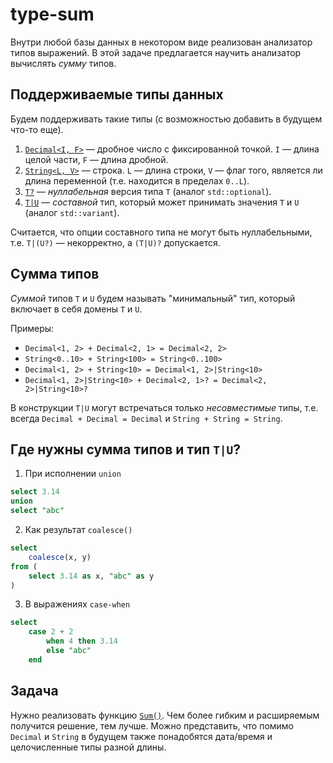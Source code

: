 # type-sum

Внутри любой базы данных в некотором виде реализован анализатор типов
выражений. В этой задаче предлагается научить анализатор вычислять _сумму_ 
типов.

## Поддерживаемые типы данных

Будем поддерживать такие типы (с возможностью добавить в будущем что-то еще).
1. [`Decimal<I, F>`](type_sum/type/decimal.hpp) &mdash; дробное число с
   фиксированной точкой. `I` &mdash; длина целой части, `F` &mdash; длина
   дробной.
2. [`String<L, V>`](type_sum/type/string.hpp) &mdash; строка. `L` &mdash; длина
   строки, `V` &mdash; флаг того, является ли длина переменной (т.е. находится
   в пределах `0..L`).
3. [`T?`](type_sum/type/nullable.hpp) &mdash; _нуллабельная_ версия типа `T`
   (аналог `std::optional`).
4. [`T|U`](type_sum/type/union.hpp) &mdash; _составной_ тип, который может
   принимать значения `T` и `U` (аналог `std::variant`).

Считается, что опции составного типа не могут быть нуллабельными, т.е. `T|(U?)`
&mdash; некорректно, а `(T|U)?` допускается.

## Сумма типов

_Суммой_ типов `T` и `U` будем называть "минимальный" тип, который включает в
себя домены `T` и `U`.

Примеры:
* `Decimal<1, 2> + Decimal<2, 1> = Decimal<2, 2>`
* `String<0..10> + String<100> = String<0..100>`
* `Decimal<1, 2> + String<10> = Decimal<1, 2>|String<10>`
* `Decimal<1, 2>|String<10> + Decimal<2, 1>? = Decimal<2, 2>|String<10>?`

В конструкции `T|U` могут встречаться только _несовместимые_ типы, т.е. всегда
`Decimal + Decimal = Decimal` и `String + String = String`.

## Где нужны сумма типов и тип `T|U`?

1. При исполнении `union`
```sql
select 3.14
union
select "abc"
```
2. Как результат `coalesce()`
```sql
select
    coalesce(x, y)
from (
    select 3.14 as x, "abc" as y
)
```
3. В выражениях `case-when`
```sql
select
    case 2 + 2
        when 4 then 3.14
        else "abc"
    end
```

## Задача

Нужно реализовать функцию [`Sum()`](type_sum/sum/sum.hpp). Чем более гибким и
расширяемым получится решение, тем лучше. Можно представить, что помимо
`Decimal` и `String` в будущем также понадобятся дата/время и целочисленные
типы разной длины.
